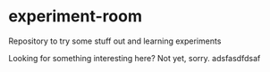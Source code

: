 # experiment-room
Repository to try some stuff out and learning experiments

Looking for something interesting here? Not yet, sorry.
adsfasdfdsaf
